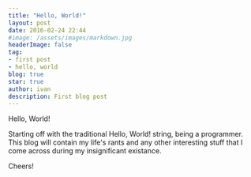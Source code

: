 ```yaml
---
title: "Hello, World!"
layout: post
date: 2016-02-24 22:44
#image: /assets/images/markdown.jpg
headerImage: false
tag:
- first post
- hello, world
blog: true
star: true
author: ivan
description: First blog post
---
```

Hello, World!

Starting off with the traditional Hello, World! string, being a programmer.
This blog will contain my life's rants and any other interesting stuff that I come across during my insignificant existance.

Cheers!

